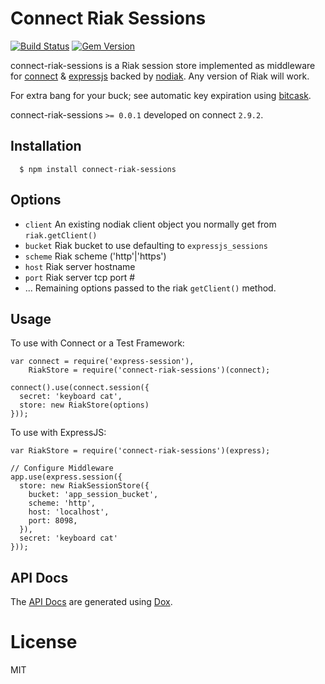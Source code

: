 # Connect Riak Sessions
[![Build Status](https://travis-ci.org/randysecrist/connect-riak-sessions.png)](https://travis-ci.org/randysecrist/connect-riak-sessions)
[![Gem Version](https://badge.fury.io/js/connect-riak-sessions.png)](http://badge.fury.io/js/connect-riak-sessions)

connect-riak-sessions is a Riak session store implemented as middleware for [connect](https://github.com/senchalabs/connect) & [expressjs](https://github.com/visionmedia/express) backed by [nodiak](https://github.com/nathanaschbacher/nodiak).  Any version of Riak will work.

For extra bang for your buck; see automatic key expiration using [bitcask](http://docs.basho.com/riak/latest/ops/advanced/backends/bitcask).

connect-riak-sessions `>= 0.0.1` developed on connect `2.9.2`.

## Installation

	  $ npm install connect-riak-sessions

## Options

  - `client` An existing nodiak client object you normally get from `riak.getClient()`
  - `bucket` Riak bucket to use defaulting to `expressjs_sessions`
  - `scheme` Riak scheme ('http'|'https')
  - `host` Riak server hostname
  - `port` Riak server tcp port #
  - ...    Remaining options passed to the riak `getClient()` method.

## Usage

To use with Connect or a Test Framework:

    var connect = require('express-session'),
        RiakStore = require('connect-riak-sessions')(connect);

    connect().use(connect.session({
      secret: 'keyboard cat',
      store: new RiakStore(options)
    }));

To use with ExpressJS:

    var RiakStore = require('connect-riak-sessions')(express);

    // Configure Middleware
    app.use(express.session({
      store: new RiakSessionStore({
        bucket: 'app_session_bucket',
        scheme: 'http',
        host: 'localhost',
        port: 8098,
      }),
      secret: 'keyboard cat'
    }));

## API Docs

The [API Docs](https://github.com/randysecrist/connect-riak-sessions/blob/master/API.md) are generated using [Dox](https://github.com/visionmedia/dox).

# License

  MIT
